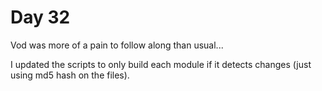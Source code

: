 # Day 32

Vod was more of a pain to follow along than usual...

I updated the scripts to only build each module if it detects changes (just using md5 hash on the files).
